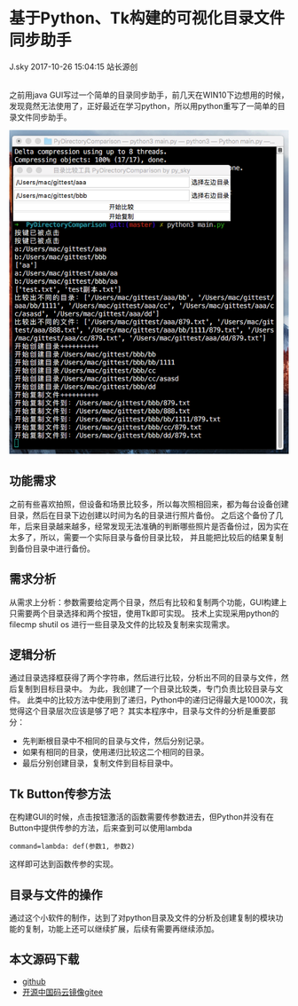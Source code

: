 <div class="blog-article">
<h1 class="title">基于Python、Tk构建的可视化目录文件同步助手</h1>
<span class="author">J.sky</span>
<span class="time">2017-10-26 15:04:15</span>
<span class="tag">站长源创</span>
</div>
</br>

之前用java GUI写过一个简单的目录同步助手，前几天在WIN10下边想用的时候，发现竟然无法使用了，正好最近在学习python，所以用python重写了一简单的目录文件同步助手。


![输入图片说明](assets/images/media/upload/2018/01/Snip20180109_24.png)

## 功能需求

之前有些喜欢拍照，但设备和场景比较多，所以每次照相回来，都为每台设备创建目录，然后在目录下边创建以时间为名的目录进行照片备份。
之后这个备份了几年，后来目录越来越多，经常发现无法准确的判断哪些照片是否备份过，因为实在太多了，所以，需要一个实际目录与备份目录比较，
并且能把比较后的结果复制到备份目录中进行备份。

## 需求分析

从需求上分析：参数需要给定两个目录，然后有比较和复制两个功能，GUI构建上只需要两个目录选择和两个按钮，使用Tk即可实现。
技术上实现采用python的 filecmp shutil os 进行一些目录及文件的比较及复制来实现需求。

## 逻辑分析

通过目录选择框获得了两个字符串，然后进行比较，分析出不同的目录与文件，然后复制到目标目录中。
为此，我创建了一个目录比较类，专门负责比较目录与文件。
此类中的比较方法中使用到了递归，Python中的递归记得最大是1000次，我觉得这个目录层次应该是够了吧？
其实本程序中，目录与文件的分析是重要部分：

+ 先判断根目录中不相同的目录与文件，然后分别记录。
+ 如果有相同的目录，使用递归比较这二个相同的目录。
+ 最后分别创建目录，复制文件到目标目录中。

## Tk Button传参方法

在构建GUI的时候，点击按钮激活的函数需要传参数进去，但Python并没有在Button中提供传参的方法，后来查到可以使用lambda

    command=lambda: def(参数1, 参数2)

这样即可达到函数传参的实现。

## 目录与文件的操作

通过这个小软件的制作，达到了对python目录及文件的分析及创建复制的模块功能的复制，功能上还可以继续扩展，后续有需要再继续添加。


## 本文源码下载

+ [github](https://github.com/bosichong/PyDirectoryComparison)
+ [开源中国码云镜像gitee](https://gitee.com/J_Sky/PyDirectoryComparison)